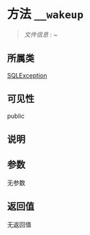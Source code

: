 # 方法 `__wakeup`

> *文件信息* : ~

## 所属类 

[SQLException](../SQLException.md)

## 可见性

public

## 说明



## 参数


无参数


## 返回值

无返回值
